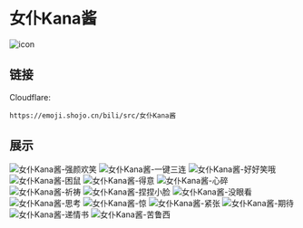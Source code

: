 # 女仆Kana酱
![icon](https://emoji.shojo.cn/bili/src/女仆Kana酱/icon.png)
## 链接
Cloudflare:
```
https://emoji.shojo.cn/bili/src/女仆Kana酱
```
## 展示
![女仆Kana酱-强颜欢笑](https://emoji.shojo.cn/bili/src/女仆Kana酱/女仆Kana酱-强颜欢笑.png)
![女仆Kana酱-一键三连](https://emoji.shojo.cn/bili/src/女仆Kana酱/女仆Kana酱-一键三连.png)
![女仆Kana酱-好好笑哦](https://emoji.shojo.cn/bili/src/女仆Kana酱/女仆Kana酱-好好笑哦.png)
![女仆Kana酱-困鼠](https://emoji.shojo.cn/bili/src/女仆Kana酱/女仆Kana酱-困鼠.png)
![女仆Kana酱-得意](https://emoji.shojo.cn/bili/src/女仆Kana酱/女仆Kana酱-得意.png)
![女仆Kana酱-心碎](https://emoji.shojo.cn/bili/src/女仆Kana酱/女仆Kana酱-心碎.png)
![女仆Kana酱-祈祷](https://emoji.shojo.cn/bili/src/女仆Kana酱/女仆Kana酱-祈祷.png)
![女仆Kana酱-捏捏小脸](https://emoji.shojo.cn/bili/src/女仆Kana酱/女仆Kana酱-捏捏小脸.png)
![女仆Kana酱-没眼看](https://emoji.shojo.cn/bili/src/女仆Kana酱/女仆Kana酱-没眼看.png)
![女仆Kana酱-思考](https://emoji.shojo.cn/bili/src/女仆Kana酱/女仆Kana酱-思考.png)
![女仆Kana酱-惊](https://emoji.shojo.cn/bili/src/女仆Kana酱/女仆Kana酱-惊.png)
![女仆Kana酱-紧张](https://emoji.shojo.cn/bili/src/女仆Kana酱/女仆Kana酱-紧张.png)
![女仆Kana酱-期待](https://emoji.shojo.cn/bili/src/女仆Kana酱/女仆Kana酱-期待.png)
![女仆Kana酱-递情书](https://emoji.shojo.cn/bili/src/女仆Kana酱/女仆Kana酱-递情书.png)
![女仆Kana酱-苦鲁西](https://emoji.shojo.cn/bili/src/女仆Kana酱/女仆Kana酱-苦鲁西.png)
